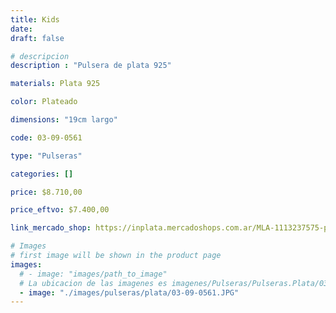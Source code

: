```yaml
---
title: Kids
date: 
draft: false

# descripcion
description : "Pulsera de plata 925"

materials: Plata 925

color: Plateado

dimensions: "19cm largo"

code: 03-09-0561

type: "Pulseras"

categories: []

price: $8.710,00

price_eftvo: $7.400,00

link_mercado_shop: https://inplata.mercadoshops.com.ar/MLA-1113237575-pulsera-de-plata-nenitos-kids-_JM

# Images
# first image will be shown in the product page
images:
  # - image: "images/path_to_image"
  # La ubicacion de las imagenes es imagenes/Pulseras/Pulseras.Plata/03-09-0561-kids
  - image: "./images/pulseras/plata/03-09-0561.JPG"
---
```


